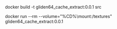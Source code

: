 docker build -t gliden64_cache_extract:0.0.1 src

docker run --rm --volume="%CD%\mount:/textures" gliden64_cache_extract:0.0.1